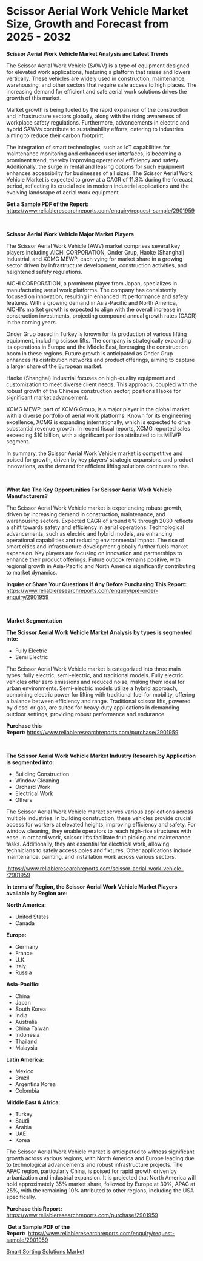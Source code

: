 <p><h1>Scissor Aerial Work Vehicle Market Size, Growth and Forecast from 2025 - 2032</h1></p><p><strong>Scissor Aerial Work Vehicle Market Analysis and Latest Trends</strong></p>
<p><p>The Scissor Aerial Work Vehicle (SAWV) is a type of equipment designed for elevated work applications, featuring a platform that raises and lowers vertically. These vehicles are widely used in construction, maintenance, warehousing, and other sectors that require safe access to high places. The increasing demand for efficient and safe aerial work solutions drives the growth of this market. </p><p>Market growth is being fueled by the rapid expansion of the construction and infrastructure sectors globally, along with the rising awareness of workplace safety regulations. Furthermore, advancements in electric and hybrid SAWVs contribute to sustainability efforts, catering to industries aiming to reduce their carbon footprint. </p><p>The integration of smart technologies, such as IoT capabilities for maintenance monitoring and enhanced user interfaces, is becoming a prominent trend, thereby improving operational efficiency and safety. Additionally, the surge in rental and leasing options for such equipment enhances accessibility for businesses of all sizes. The Scissor Aerial Work Vehicle Market is expected to grow at a CAGR of 11.3% during the forecast period, reflecting its crucial role in modern industrial applications and the evolving landscape of aerial work equipment.</p></p>
<p><strong>Get a Sample PDF of the Report:&nbsp;</strong> <a href="https://www.reliableresearchreports.com/enquiry/request-sample/2901959?utm_campaign=3213&utm_medium=2&utm_source=Github&utm_content=ia&utm_term=11032025&utm_id=scissor-aerial-work-vehicle">https://www.reliableresearchreports.com/enquiry/request-sample/2901959</a></p>
<p>&nbsp;</p>
<p><strong>Scissor Aerial Work Vehicle Major Market Players</strong></p>
<p><p>The Scissor Aerial Work Vehicle (AWV) market comprises several key players including AICHI CORPORATION, Onder Grup, Haoke (Shanghai) Industrial, and XCMG MEWP, each vying for market share in a growing sector driven by infrastructure development, construction activities, and heightened safety regulations.</p><p>AICHI CORPORATION, a prominent player from Japan, specializes in manufacturing aerial work platforms. The company has consistently focused on innovation, resulting in enhanced lift performance and safety features. With a growing demand in Asia-Pacific and North America, AICHI's market growth is expected to align with the overall increase in construction investments, projecting compound annual growth rates (CAGR) in the coming years.</p><p>Onder Grup based in Turkey is known for its production of various lifting equipment, including scissor lifts. The company is strategically expanding its operations in Europe and the Middle East, leveraging the construction boom in these regions. Future growth is anticipated as Onder Grup enhances its distribution networks and product offerings, aiming to capture a larger share of the European market.</p><p>Haoke (Shanghai) Industrial focuses on high-quality equipment and customization to meet diverse client needs. This approach, coupled with the robust growth of the Chinese construction sector, positions Haoke for significant market advancement.</p><p>XCMG MEWP, part of XCMG Group, is a major player in the global market with a diverse portfolio of aerial work platforms. Known for its engineering excellence, XCMG is expanding internationally, which is expected to drive substantial revenue growth. In recent fiscal reports, XCMG reported sales exceeding $10 billion, with a significant portion attributed to its MEWP segment.</p><p>In summary, the Scissor Aerial Work Vehicle market is competitive and poised for growth, driven by key players’ strategic expansions and product innovations, as the demand for efficient lifting solutions continues to rise.</p></p>
<p>&nbsp;</p>
<p><strong>What Are The Key Opportunities For Scissor Aerial Work Vehicle Manufacturers?</strong></p>
<p><p>The Scissor Aerial Work Vehicle market is experiencing robust growth, driven by increasing demand in construction, maintenance, and warehousing sectors. Expected CAGR of around 6% through 2030 reflects a shift towards safety and efficiency in aerial operations. Technological advancements, such as electric and hybrid models, are enhancing operational capabilities and reducing environmental impact. The rise of smart cities and infrastructure development globally further fuels market expansion. Key players are focusing on innovation and partnerships to enhance their product offerings. Future outlook remains positive, with regional growth in Asia-Pacific and North America significantly contributing to market dynamics.</p></p>
<p><strong>Inquire or Share Your Questions If Any Before Purchasing This Report:</strong> <a href="https://www.reliableresearchreports.com/enquiry/pre-order-enquiry/2901959?utm_campaign=3213&utm_medium=2&utm_source=Github&utm_content=ia&utm_term=11032025&utm_id=scissor-aerial-work-vehicle">https://www.reliableresearchreports.com/enquiry/pre-order-enquiry/2901959</a></p>
<p>&nbsp;</p>
<p><strong>Market Segmentation</strong></p>
<p><strong>The Scissor Aerial Work Vehicle Market Analysis by types is segmented into:</strong></p>
<p><ul><li>Fully Electric</li><li>Semi Electric</li></ul></p>
<p><p>The Scissor Aerial Work Vehicle market is categorized into three main types: fully electric, semi-electric, and traditional models. Fully electric vehicles offer zero emissions and reduced noise, making them ideal for urban environments. Semi-electric models utilize a hybrid approach, combining electric power for lifting with traditional fuel for mobility, offering a balance between efficiency and range. Traditional scissor lifts, powered by diesel or gas, are suited for heavy-duty applications in demanding outdoor settings, providing robust performance and endurance.</p></p>
<p><strong>Purchase this Report:&nbsp;</strong><a href="https://www.reliableresearchreports.com/purchase/2901959?utm_campaign=3213&utm_medium=2&utm_source=Github&utm_content=ia&utm_term=11032025&utm_id=scissor-aerial-work-vehicle">https://www.reliableresearchreports.com/purchase/2901959</a></p>
<p>&nbsp;</p>
<p><strong>The Scissor Aerial Work Vehicle Market Industry Research by Application is segmented into:</strong></p>
<p><ul><li>Building Construction</li><li>Window Cleaning</li><li>Orchard Work</li><li>Electrical Work</li><li>Others</li></ul></p>
<p><p>The Scissor Aerial Work Vehicle market serves various applications across multiple industries. In building construction, these vehicles provide crucial access for workers at elevated heights, improving efficiency and safety. For window cleaning, they enable operators to reach high-rise structures with ease. In orchard work, scissor lifts facilitate fruit picking and maintenance tasks. Additionally, they are essential for electrical work, allowing technicians to safely access poles and fixtures. Other applications include maintenance, painting, and installation work across various sectors.</p></p>
<p><a href="https://www.reliableresearchreports.com/scissor-aerial-work-vehicle-r2901959?utm_campaign=3213&utm_medium=2&utm_source=Github&utm_content=ia&utm_term=11032025&utm_id=scissor-aerial-work-vehicle">&nbsp;https://www.reliableresearchreports.com/scissor-aerial-work-vehicle-r2901959</a></p>
<p><strong>In terms of Region, the Scissor Aerial Work Vehicle Market Players available by Region are:</strong></p>
<p>
    <p> <strong> North America: </strong>
        <ul>
            <li>United States</li>
            <li>Canada</li>
        </ul>
        </p> 
    <p> <strong> Europe: </strong>
        <ul>
            <li>Germany</li>
            <li>France</li>
            <li>U.K.</li>
            <li>Italy</li>
            <li>Russia</li>
        </ul>
        </p> 
    <p> <strong> Asia-Pacific: </strong>
        <ul>
            <li>China</li>
            <li>Japan</li>
            <li>South Korea</li>
            <li>India</li>
            <li>Australia</li>
            <li>China Taiwan</li>
            <li>Indonesia</li>
            <li>Thailand</li>
            <li>Malaysia</li>
        </ul>
        </p> 
    <p> <strong> Latin America: </strong>
        <ul>
            <li>Mexico</li>
            <li>Brazil</li>
            <li>Argentina Korea</li>
            <li>Colombia</li>
        </ul>
        </p> 
    <p> <strong> Middle East & Africa: </strong>
        <ul>
            <li>Turkey</li>
            <li>Saudi</li>
            <li>Arabia</li>
            <li>UAE</li>
            <li>Korea</li>
        </ul>
    </p>
    </p>
<p><p>The Scissor Aerial Work Vehicle market is anticipated to witness significant growth across various regions, with North America and Europe leading due to technological advancements and robust infrastructure projects. The APAC region, particularly China, is poised for rapid growth driven by urbanization and industrial expansion. It is projected that North America will hold approximately 35% market share, followed by Europe at 30%, APAC at 25%, with the remaining 10% attributed to other regions, including the USA specifically.</p></p>
<p><strong>Purchase this Report: </strong><a href="https://www.reliableresearchreports.com/purchase/2901959?utm_campaign=3213&utm_medium=2&utm_source=Github&utm_content=ia&utm_term=11032025&utm_id=scissor-aerial-work-vehicle">https://www.reliableresearchreports.com/purchase/2901959</a></p>
<p>&nbsp;<strong>Get a Sample PDF of the Report:&nbsp;&nbsp;</strong><a href="https://www.reliableresearchreports.com/enquiry/request-sample/2901959?utm_campaign=3213&utm_medium=2&utm_source=Github&utm_content=ia&utm_term=11032025&utm_id=scissor-aerial-work-vehicle">https://www.reliableresearchreports.com/enquiry/request-sample/2901959</a></p>
<p><strong></strong></p>
<p><p><a href="https://github.com/hirtzhulstsq/Market-Research-Report-List-1/blob/main/smart-sorting-solutions-market.md?utm_campaign=3213&utm_medium=2&utm_source=Github&utm_content=ia&utm_term=11032025&utm_id=scissor-aerial-work-vehicle">Smart Sorting Solutions Market</a></p></p>